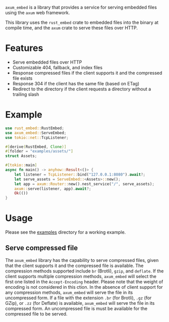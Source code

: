 `axum_embed` is a library that provides a service for serving embedded files using the `axum` web framework.

This library uses the `rust_embed` crate to embedded files into the binary at compile time, and the `axum` crate to serve these files over HTTP.

# Features
- Serve embedded files over HTTP
- Customizable 404, fallback, and index files
- Response compressed files if the client supports it and the compressed file exists
- Response 304 if the client has the same file (based on ETag)
- Redirect to the directory if the client requests a directory without a trailing slash

# Example
```rust
use rust_embed::RustEmbed;
use axum_embed::ServeEmbed;
use tokio::net::TcpListener;

#[derive(RustEmbed, Clone)]
#[folder = "examples/assets/"]
struct Assets;

#[tokio::main]
async fn main() -> anyhow::Result<()> {
    let listener = TcpListener::bind("127.0.0.1:8080").await?;
    let serve_assets = ServeEmbed::<Assets>::new();
    let app = axum::Router::new().nest_service("/", serve_assets);
    axum::serve(listener, app).await?;
    Ok(())
}
```

# Usage

Please see the [examples](https://github.com/informationsea/axum-embed/tree/main/examples) directory for a working example.

## Serve compressed file

The `axum_embed` library has the capability to serve compressed files, given that the client supports it and the compressed file is available.
The compression methods supported include `br` (Brotli), `gzip`, and `deflate`.
If the client supports multiple compression methods, `axum_embed` will select the first one listed in the `Accept-Encoding` header. Please note that the weight of encoding is not considered in this ction.
In the absence of client support for any compression methods, `axum_embed` will serve the file in its uncompressed form.
If a file with the extension `.br` (for Brotli), `.gz` (for GZip), or `.zz` (for Deflate) is available, `axum_embed` will serve the file in its compressed form.
An uncompressed file is must be available for the compressed file to be served.